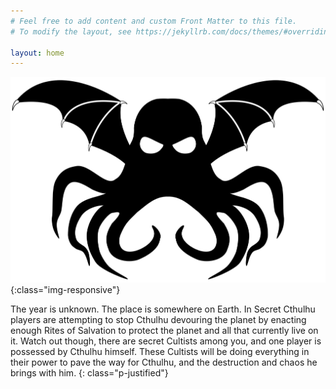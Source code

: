 ```yaml
---
# Feel free to add content and custom Front Matter to this file.
# To modify the layout, see https://jekyllrb.com/docs/themes/#overriding-theme-defaults

layout: home
---
```


![Cthulhu](/assets/images/Cthulhu_symbol_JH.svg){:class="img-responsive"}

The year is unknown. The place is somewhere on Earth. In Secret Cthulhu players are attempting to stop Cthulhu devouring the planet by enacting enough Rites of Salvation to protect the planet and all that currently live on it. Watch out though, there are secret Cultists among you, and one player is possessed by Cthulhu himself. These Cultists will be doing everything in their power to pave the way for Cthulhu, and the destruction and chaos he brings with him.
{: class="p-justified"}

